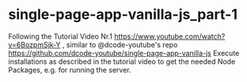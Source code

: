 # single-page-app-vanilla-js_part-1
Following the Tutorial Video Nr.1 https://www.youtube.com/watch?v=6BozpmSjk-Y , similar to @dcode-youtube's repo https://github.com/dcode-youtube/single-page-app-vanilla-js
Execute installations as described in the tutorial video to get the needed Node Packages, e.g. for running the server. 
